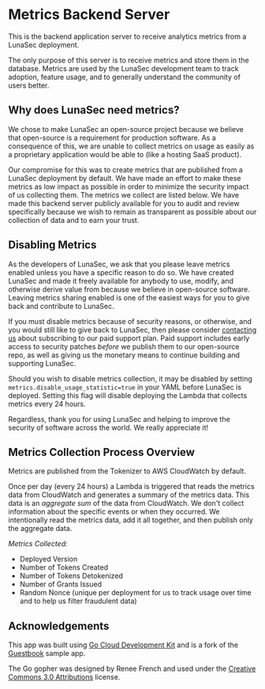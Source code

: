 # Metrics Backend Server
This is the backend application server to receive analytics metrics from a LunaSec deployment.

The only purpose of this server is to receive metrics and store them in the database. Metrics are used by the LunaSec
development team to track adoption, feature usage, and to generally understand the community of users better.

## Why does LunaSec need metrics?
We chose to make LunaSec an open-source project because we believe that open-source is a requirement for production
software. As a consequence of this, we are unable to collect metrics on usage as easily as a proprietary application
would be able to (like a hosting SaaS product).

Our compromise for this was to create metrics that are published from a LunaSec deployment by default. We have made an
effort to make these metrics as low impact as possible in order to minimize the security impact of us collecting them.
The metrics we collect are listed below. We have made this backend server publicly available for you to audit and review
specifically because we wish to remain as transparent as possible about our collection of data and to earn your trust.

## Disabling Metrics
As the developers of LunaSec, we ask that you please leave metrics enabled unless you have a specific reason to do so. 
We have created LunaSec and made it freely available for anybody to use, modify, and otherwise derive value from because
we believe in open-source software. Leaving metrics sharing enabled is one of the easiest ways for you to give back and
contribute to LunaSec.

If you must disable metrics because of security reasons, or otherwise, and you would still like to give back to LunaSec,
then please consider [contacting us](https://www.lunasec.io/contact) about subscribing to our paid support plan. Paid 
support includes early access to security patches _before_ we publish them to our open-source repo, as well as giving us
the monetary means to continue building and supporting LunaSec.

Should you wish to disable metrics collection, it may be disabled by setting `metrics.disable_usage_statistic=true` in
your YAML before LunaSec is deployed. Setting this flag will disable deploying the Lambda that collects metrics every
24 hours.

Regardless, thank you for using LunaSec and helping to improve the security of software across the world. We really
appreciate it!

## Metrics Collection Process Overview
Metrics are published from the Tokenizer to AWS CloudWatch by default. 

Once per day (every 24 hours) a Lambda is triggered that reads the metrics data from CloudWatch and generates a summary 
of the metrics data. This data is an _aggregate sum_ of the data from CloudWatch. We don't collect information about the
specific events or when they occurred. We intentionally read the metrics data, add it all together, and then publish
only the aggregate data.

*Metrics Collected:*
- Deployed Version
- Number of Tokens Created
- Number of Tokens Detokenized
- Number of Grants Issued
- Random Nonce (unique per deployment for us to track usage over time and to help us filter fraudulent data)

## Acknowledgements
This app was built using [Go Cloud Development Kit](https://github.com/google/go-cloud) and is a fork of the 
[Guestbook](https://gocloud.dev/tutorials/guestbook) sample app.

The Go gopher was designed by Renee French and used under the
[Creative Commons 3.0 Attributions](https://creativecommons.org/licenses/by/3.0/)
license.
